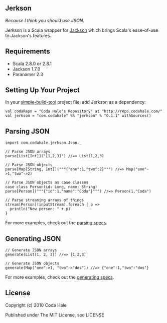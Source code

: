 Jerkson
-------

*Because I think you should use JSON.*

Jerkson is a Scala wrapper for [Jackson](http://jackson.codehaus.org/) which
brings Scala's ease-of-use to Jackson's features.


Requirements
------------

* Scala 2.8.0 or 2.8.1
* Jackson 1.7.0
* Paranamer 2.3


Setting Up Your Project
-----------------------

In your [simple-build-tool](http://code.google.com/p/simple-build-tool/) project
file, add Jerkson as a dependency:
    
    val codaRepo = "Coda Hale's Repository" at "http://repo.codahale.com/"
    val jerkson = "com.codahale" %% "jerkson" % "0.1.1" withSources()


Parsing JSON
------------

    import com.codahale.jerkson.Json._
    
    // Parse JSON arrays
    parse[List[Int]]("[1,2,3]") //=> List(1,2,3)
    
    // Parse JSON objects
    parse[Map[String, Int]]("""{"one":1,"two":2}""") //=> Map("one"->1,"two"->2)
    
    // Parse JSON objects as case classes
    case class Person(id: Long, name: String)
    parse[Person]("""{"id":1,"name":"Coda"}""") //=> Person(1,"Coda")
    
    // Parse streaming arrays of things
    stream[Person](inputStream).foreach { p =>
      println("New person: " + p)
    }

For more examples, check out the [parsing specs](https://github.com/codahale/jerkson/blob/master/src/test/scala/com/codahale/jerkson/tests/JsonParsingSpec.scala).


Generating JSON
---------------

    // Generate JSON arrays
    generate(List(1, 2, 3)) //=> [1,2,3]
    
    // Generate JSON objects
    generate(Map("one"->1, "two"->"dos")) //=> {"one":1,"two":"dos"}

For more examples, check out the [generating specs](https://github.com/codahale/jerkson/blob/master/src/test/scala/com/codahale/jerkson/tests/JsonGenerationSpec.scala).


License
-------

Copyright (c) 2010 Coda Hale

Published under The MIT License, see LICENSE